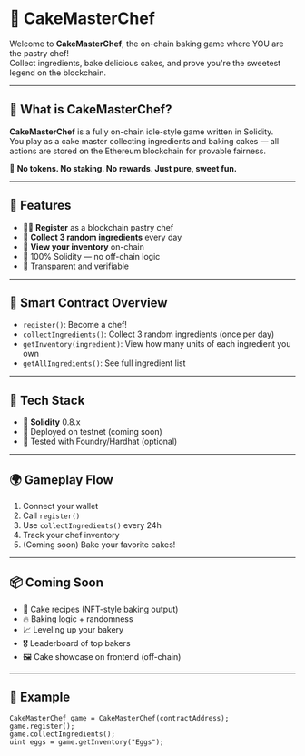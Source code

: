# 🎂 CakeMasterChef   
   
Welcome to **CakeMasterChef**, the on-chain baking game where YOU are the pastry chef!     
Collect ingredients, bake delicious cakes, and prove you're the sweetest legend on the blockchain.   
   
---   
   
## 🍰 What is CakeMasterChef? 

**CakeMasterChef** is a fully on-chain idle-style game written in Solidity.    
You play as a cake master collecting ingredients and baking cakes — all actions are stored on the Ethereum blockchain for provable fairness.
  
🧁 **No tokens. No staking. No rewards. Just pure, sweet fun.**  

---
  
## 🚀 Features
   
- 🧑‍🍳 **Register** as a blockchain pastry chef    
- 🛒 **Collect 3 random ingredients** every day  
- 🧺 **View your inventory** on-chain    
- 🔐 100% Solidity — no off-chain logic  
- 📜 Transparent and verifiable  
  
---
      
## 🧱 Smart Contract Overview

- `register()`: Become a chef!    
- `collectIngredients()`: Collect 3 random ingredients (once per day)  
- `getInventory(ingredient)`: View how many units of each ingredient you own  
- `getAllIngredients()`: See full ingredient list

---

## 🔧 Tech Stack

- 🧠 **Solidity** 0.8.x  
- 📄 Deployed on testnet (coming soon)  
- 🧪 Tested with Foundry/Hardhat (optional)

---

## 🌍 Gameplay Flow

1. Connect your wallet  
2. Call `register()`  
3. Use `collectIngredients()` every 24h  
4. Track your chef inventory  
5. (Coming soon) Bake your favorite cakes!

---

## 📦 Coming Soon

- 🍓 Cake recipes (NFT-style baking output)  
- 🔥 Baking logic + randomness  
- 📈 Leveling up your bakery  
- 🎖️ Leaderboard of top bakers  
- 🖼️ Cake showcase on frontend (off-chain)

---

## 🤖 Example

```solidity
CakeMasterChef game = CakeMasterChef(contractAddress);
game.register();
game.collectIngredients();
uint eggs = game.getInventory("Eggs");
